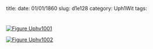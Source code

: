 title: 
date: 01/01/1860
slug: d1e128
category: Uph1Wit
tags: 


<div markdown class="doc" id="d1e128">


# 



<span markdown class="figure">[![Figure Uphv1001](archives/upham/gifs/Uphv1001.gif)](archives/upham/large/Uphv1001.jpg)</span>





<span markdown class="figure">[![Figure Uphv1002](archives/upham/gifs/Uphv1002.gif)](archives/upham/large/Uphv1002.jpg)</span>


</div>